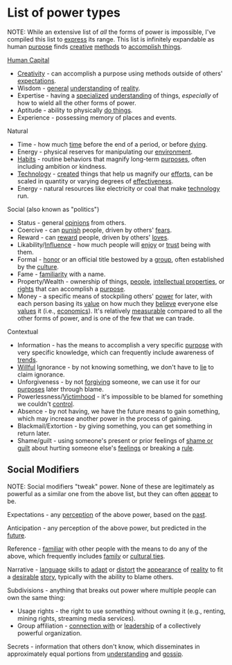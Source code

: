 
# List of power types

NOTE: While an extensive list of *all* the forms of power is impossible, I've compiled this list to [express](people-conversation.md) its range. This list is infinitely expandable as human [purpose](purpose.md) finds [creative](mind-creativity.md) [methods](creations.md) to [accomplish things](results.md).

[Human Capital](economics.md)

- [Creativity](mind-creativity.md) - can accomplish a purpose using methods outside of others' [expectations](imagination.md).
- Wisdom - [general](philosophy.md) [understanding](understanding.md) of [reality](reality.md).
- Expertise - having a [specialized](jobs-specialization.md) [understanding](understanding.md) of things, *especially* of how to wield all the other forms of power.
- Aptitude - ability to physically [do things](results.md).
- Experience - possessing memory of places and events.

Natural

- Time - how much [time](maturity.md) before the end of a period, or before [dying](hardship-death.md).
- Energy - physical reserves for manipulating our [environment](reality.md).
- [Habits](habits.md) - routine behaviors that magnify long-term [purposes](purpose.md), often including ambition or kindness.
- [Technology](technology.md) - [created](creations.md) things that help us magnify our [efforts](results.md), can be scaled in quantity or varying degrees of [effectiveness](purpose.md).
- Energy - natural resources like electricity or coal that make [technology](technology.md) run.

Social (also known as "politics")

- Status - general [opinions](people-image-why.md) from others.
- Coercive - can [punish](people-rules.md) people, driven by others' [fears](mind-feelings-fear.md).
- Reward - can [reward](results.md) people, driven by others' [loves](people-love.md).
- Likability/[Influence](power-influence.md) - how much people will [enjoy](purpose.md) or [trust](trust.md) being with them.
- Formal - [honor](people-image-why.md) or an official title bestowed by a [group](groups-member.md), often established by the [culture](people-culture.md).
- Fame - [familiarity](people-image-why.md) with a name.
- Property/Wealth - ownership of things, [people](slavery.md), [intellectual properties](legal-ip.md), or [rights](people-boundaries-why.md) that can accomplish a [purpose](purpose.md).
- Money - a specific means of stockpiling others' [power](power.md) for later, with each person basing its [value](values-quality.md) on how much they [believe](understanding-certainty.md) everyone else [values](values-quality.md) it (i.e., [economics](economics.md)). It's relatively [measurable](math.md) compared to all the other forms of power, and is one of the few that we can trade.

Contextual

- Information - has the means to accomplish a very specific [purpose](purpose.md) with very specific knowledge, which can frequently include awareness of [trends](trends.md).
- [Willful](purpose.md) Ignorance - by not knowing something, we don't have to [lie](people-lying.md) to claim ignorance.
- Unforgiveness - by not [forgiving](mind-feelings-happiness-stress.md) someone, we can use it for our [purposes](purpose.md) later through blame.
- Powerlessness/[Victimhood](hardship-ptsd.md) - it's impossible to be blamed for something we couldn't [control](results.md).
- Absence - by not having, we have the future means to gain something, which may increase another power in the process of gaining.
- Blackmail/Extortion - by giving something, you can get something in return later.
- Shame/guilt - using someone's present or prior feelings of [shame or guilt](mind-feelings-shame.md) about hurting someone else's [feelings](mind-feelings.md) or breaking a [rule](people-rules.md).

## Social Modifiers

NOTE: Social modifiers "tweak" power. None of these are legitimately as powerful as a similar one from the above list, but they can often [appear](people-image-why.md) to be.

Expectations - any [perception](people-image-why.md) of the above power, based on the [past](stories-storytellers.md).

Anticipation - any perception of the above power, but predicted in the [future](imagination.md).

Reference - [familiar](people-4_friends.md) with other people with the means to do any of the above, which frequently includes [family](people-family.md) or [cultural ties](people-culture.md).

Narrative - [language](language.md) skills to [adapt](mind-creativity.md) or [distort](people-image-distortion.md) the [appearance](people-image-why.md) of [reality](reality.md) to fit a [desirable](purpose.md) [story](stories.md), typically with the ability to blame others.

Subdivisions - anything that breaks out power where multiple people can own the same thing:

- Usage rights - the right to use something without owning it (e.g., renting, mining rights, streaming media services).
- Group affiliation - [connection with](groups-member.md) or [leadership](groups-small.md) of a collectively powerful organization.

Secrets - information that others don't know, which disseminates in approximately equal portions from [understanding](understanding.md) and [gossip](people-conversation.md).
